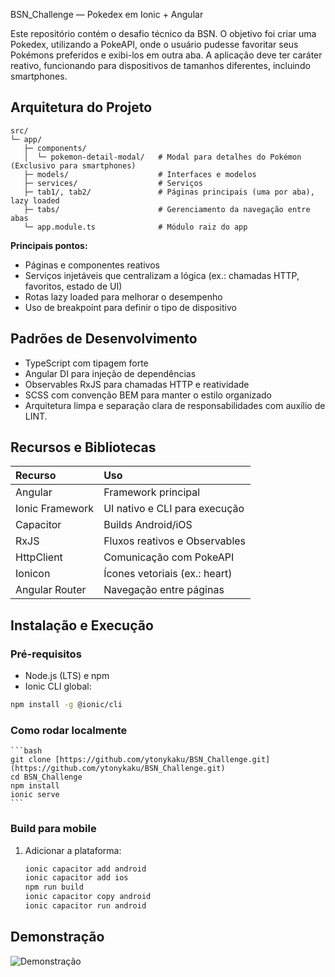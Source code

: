 
BSN_Challenge — Pokedex em Ionic + Angular

Este repositório contém o desafio técnico da BSN. O objetivo foi criar uma Pokedex, utilizando a PokeAPI, onde o usuário pudesse favoritar seus Pokémons preferidos e exibi-los em outra aba.
A aplicação deve ter caráter reativo, funcionando para dispositivos de tamanhos diferentes, incluindo smartphones.

## Arquitetura do Projeto

```
src/
└─ app/
   ├─ components/
   │  └─ pokemon-detail-modal/   # Modal para detalhes do Pokémon (Exclusivo para smartphones)
   ├─ models/                    # Interfaces e modelos
   ├─ services/                  # Serviços
   ├─ tab1/, tab2/               # Páginas principais (uma por aba), lazy loaded
   ├─ tabs/                      # Gerenciamento da navegação entre abas
   └─ app.module.ts              # Módulo raiz do app
````

**Principais pontos:**

  * Páginas e componentes reativos
  * Serviços injetáveis que centralizam a lógica (ex.: chamadas HTTP, favoritos, estado de UI)
  * Rotas lazy loaded para melhorar o desempenho
  * Uso de breakpoint para definir o tipo de dispositivo

## Padrões de Desenvolvimento

  * TypeScript com tipagem forte
  * Angular DI para injeção de dependências
  * Observables RxJS para chamadas HTTP e reatividade
  * SCSS com convenção BEM para manter o estilo organizado
  * Arquitetura limpa e separação clara de responsabilidades com auxílio de LINT.

## Recursos e Bibliotecas

| Recurso       | Uso                                        |
| :------------ | :----------------------------------------- |
| Angular       | Framework principal                        |
| Ionic Framework | UI nativo e CLI para execução              |
| Capacitor     | Builds Android/iOS                         |
| RxJS          | Fluxos reativos e Observables              |
| HttpClient    | Comunicação com PokeAPI                    |
| Ionicon       | Ícones vetoriais (ex.: heart)              |
| Angular Router | Navegação entre páginas                    |

## Instalação e Execução

### Pré-requisitos

  * Node.js (LTS) e npm
  * Ionic CLI global:

<!-- end list -->

```bash
npm install -g @ionic/cli
```

### Como rodar localmente


    ```bash
    git clone [https://github.com/ytonykaku/BSN_Challenge.git](https://github.com/ytonykaku/BSN_Challenge.git)
    cd BSN_Challenge
    npm install
    ionic serve
    ```

### Build para mobile

1.  Adicionar a plataforma:

    ```bash
    ionic capacitor add android
    ionic capacitor add ios
    npm run build
    ionic capacitor copy android
    ionic capacitor run android
    ```

## Demonstração

![Demonstração](https://media1.giphy.com/media/v1.Y2lkPTc5MGI3NjExNmI4ODc3aXFoNHhoZGZna3E3bWprejBnYzU3MjB6MzM3MGhwbTZpcSZlcD12MV9pbnRlcm5hbF9naWZfYnlfaWQmY3Q9Zw/mfxWB9QMg7dYXA9Ir0/giphy.gif)

